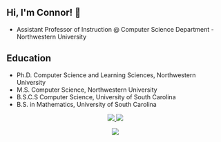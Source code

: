 ## Hi, I'm Connor! 👋

* Assistant Professor of Instruction @ Computer Science Department - Northwestern University

## Education
* Ph.D. Computer Science and Learning Sciences, Northwestern University
* M.S. Computer Science, Northwestern University
* B.S.C.S Computer Science, University of South Carolina
* B.S. in Mathematics, University of South Carolina

<p align="center">
    <a href="https://github.com/anuraghazra/github-readme-stats">
        <img src="https://github-readme-stats-git-masterrstaa-rickstaa.vercel.app/api/top-langs/?username=bainco&layout=compact&count_private=true&theme=tokyonight&langs_count=10" />
    </a>
    <a href="https://git.io/streak-stats">
        <img src="https://streak-stats.demolab.com/?user=bainco&theme=tokyonight&private=true" />
    </a>
</p>

<p align="center">
    <a href="https://skillicons.dev">
        <img src="https://skillicons.dev/icons?i=latex,python,cpp,java,html,css,js,markdown,&theme=dark" />
    </a>
</p>
